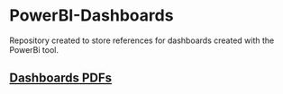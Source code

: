 # PowerBI-Dashboards
Repository created to store references for dashboards created with the PowerBi tool.
## [Dashboards PDFs](https://drive.google.com/drive/u/0/folders/1o1pWwGThcNKxJIpAcpyJP4Ejw6yietJW)
